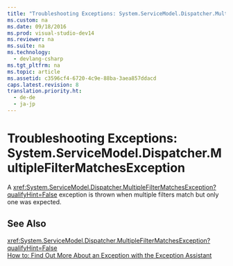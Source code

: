 ```yaml
---
title: "Troubleshooting Exceptions: System.ServiceModel.Dispatcher.MultipleFilterMatchesException"
ms.custom: na
ms.date: 09/18/2016
ms.prod: visual-studio-dev14
ms.reviewer: na
ms.suite: na
ms.technology: 
  - devlang-csharp
ms.tgt_pltfrm: na
ms.topic: article
ms.assetid: c3596cf4-6720-4c9e-88ba-3aea857ddacd
caps.latest.revision: 8
translation.priority.ht: 
  - de-de
  - ja-jp
---
```

# Troubleshooting Exceptions: System.ServiceModel.Dispatcher.MultipleFilterMatchesException
A <xref:System.ServiceModel.Dispatcher.MultipleFilterMatchesException?qualifyHint=False> exception is thrown when multiple filters match but only one was expected.  
  
## See Also  
 <xref:System.ServiceModel.Dispatcher.MultipleFilterMatchesException?qualifyHint=False>   
 [How to: Find Out More About an Exception with the Exception Assistant](../Topic/How%20to:%20Use%20the%20Exception%20Assistant.md)